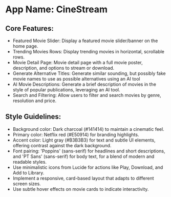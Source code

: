 # **App Name**: CineStream

## Core Features:

- Featured Movie Slider: Display a featured movie slider/banner on the home page.
- Trending Movies Rows: Display trending movies in horizontal, scrollable rows.
- Movie Detail Page: Movie detail page with a full movie poster, description, and options to stream or download.
- Generate Alternative Titles: Generate similar sounding, but possibly fake movie names to use as possible alternatives using an AI tool
- AI Movie Descriptions: Generate a brief description of movies in the style of popular publications, leveraging an AI tool.
- Search and Filtering: Allow users to filter and search movies by genre, resolution and price.

## Style Guidelines:

- Background color: Dark charcoal (#141414) to maintain a cinematic feel.
- Primary color: Netflix red (#E50914) for branding highlights.
- Accent color: Light gray (#B3B3B3) for text and subtle UI elements, offering contrast against the dark background.
- Font pairing: 'Poppins' (sans-serif) for headlines and short descriptions, and 'PT Sans' (sans-serif) for body text, for a blend of modern and readable styles.
- Use minimalistic icons from Lucide for actions like Play, Download, and Add to Library.
- Implement a responsive, card-based layout that adapts to different screen sizes.
- Use subtle hover effects on movie cards to indicate interactivity.